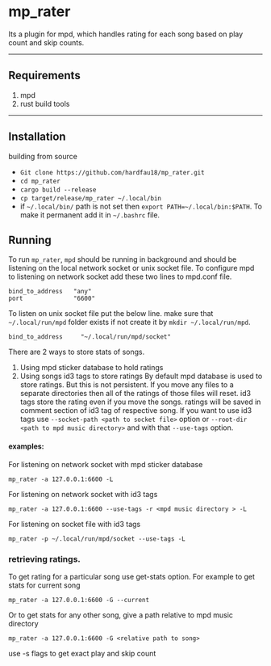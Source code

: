 # mp_rater
Its a plugin for mpd, which handles rating for each song based on play count and skip counts.

----
## Requirements
1. mpd
2. rust build tools <optional>

----

## Installation
building from source
* `Git clone https://github.com/hardfau18/mp_rater.git`
* `cd mp_rater`
* `cargo build --release`
* `cp target/release/mp_rater ~/.local/bin`
* if `~/.local/bin/` path is not set then `export PATH=~/.local/bin:$PATH`. To make it permanent add it in `~/.bashrc` file.

## Running
To run `mp_rater`, `mpd` should be running in background and should be listening on the local network socket or unix socket file.
To configure mpd to listening on network socket add these two lines to mpd.conf file.
```
bind_to_address   "any"
port              "6600"
```
To listen on unix socket file put the below line. make sure that `~/.local/run/mpd` folder exists if not create it by `mkdir ~/.local/run/mpd`.
```
bind_to_address		"~/.local/run/mpd/socket"
```

There are 2 ways to store stats of songs.
1. Using mpd sticker database to hold ratings
2. Using songs id3 tags to store ratings
By default mpd database is used to store ratings. But this is not persistent. If you move any files to a separate directories then all of the ratings of those files will reset.
id3 tags store the rating even if you move the songs. ratings will be saved in comment section of id3 tag of respective song. If you want to use id3 tags use `--socket-path <path to socket file>` option or `--root-dir <path to mpd music directory>` and with that `--use-tags` option.


#### examples: 
For listening on network socket with mpd  sticker database

`mp_rater -a 127.0.0.1:6600 -L`

For listening on network socket with id3 tags

`mp_rater -a 127.0.0.1:6600 --use-tags -r <mpd music directory > -L`

For listening on socket file with id3 tags

`mp_rater -p ~/.local/run/mpd/socket --use-tags -L`

### retrieving ratings.
To get rating for a particular song use get-stats option. For example to get stats for current song

`mp_rater -a 127.0.0.1:6600 -G --current`

Or to get stats for any other song, give a path relative to mpd music directory

`mp_rater -a 127.0.0.1:6600 -G <relative path to song>`

use -s flags to get exact play and skip count

